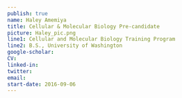 ```yaml
---
publish: true
name: Haley Amemiya
title: Cellular & Molecular Biology Pre-candidate
picture: Haley_pic.png
line1: Cellular and Molecular Biology Training Program
line2: B.S., University of Washington
google-scholar: 
CV:
linked-in: 
twitter:
email:
start-date: 2016-09-06
---
```

